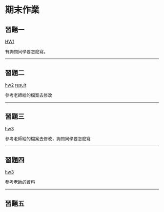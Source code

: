 # 期末作業

## 習題一

[HW1](https://github.com/yunuun/_sp/blob/main/03c-compiler3/compiler.c)

有詢問同學要怎麼寫。

---

## 習題二

[hw2](https://github.com/yunuun/_sp/tree/main/hw2)
[result](https://github.com/yunuun/_sp/blob/main/hw2/result.md)

參考老師給的檔案去修改

---

## 習題三

[hw3](https://github.com/yunuun/_sp/tree/main/hw3/00e-c4for)

參考老師給的檔案去修改，詢問同學要怎麼寫

---

## 習題四

[hw3](https://github.com/yunuun/_sp/tree/main/hw4)

參考老師的資料

---

## 習題五



